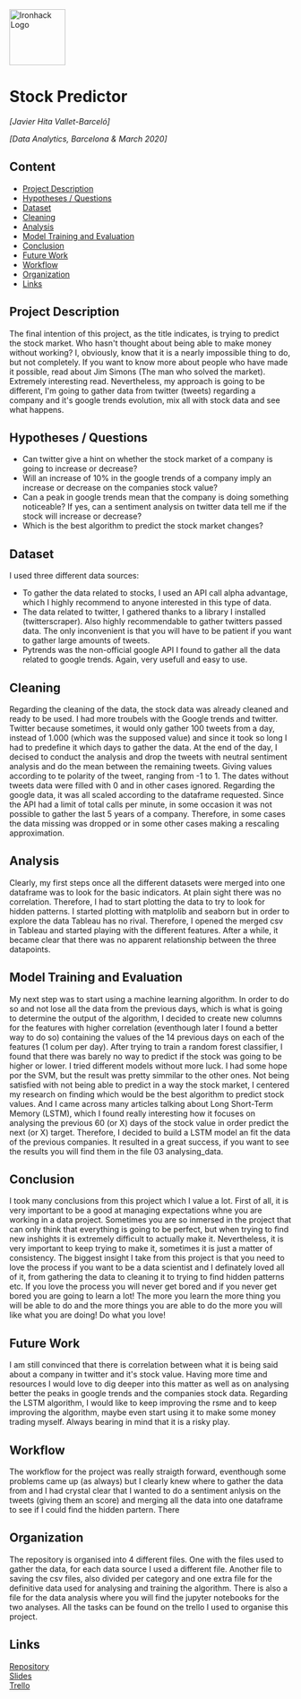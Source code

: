 <img src="https://bit.ly/2VnXWr2" alt="Ironhack Logo" width="100"/>

# Stock Predictor
*[Javier Hita Vallet-Barceló]*

*[Data Analytics, Barcelona & March 2020]*

## Content
- [Project Description](#project-description)
- [Hypotheses / Questions](#hypotheses-questions)
- [Dataset](#dataset)
- [Cleaning](#cleaning)
- [Analysis](#analysis)
- [Model Training and Evaluation](#model-training-and-evaluation)
- [Conclusion](#conclusion)
- [Future Work](#future-work)
- [Workflow](#workflow)
- [Organization](#organization)
- [Links](#links)


## Project Description
The final intention of this project, as the title indicates, is trying to predict the stock market. Who hasn't thought about being able to make money without working? I, obviously, know that it is a nearly impossible thing to do, but not completely. If you want to know more about people who have made it possible, read about Jim Simons (The man who solved the market). Extremely interesting read. Nevertheless, my approach is going to be different, I'm going to gather data from twitter (tweets) regarding a company and it's google trends evolution, mix all with stock data and see what happens.


## Hypotheses / Questions
* Can twitter give a hint on whether the stock market of a company is going to increase or decrease? 
* Will an increase of 10% in the google trends of a company imply an increase or decrease on the companies stock value?
* Can a peak in google trends mean that the company is doing something noticeable? If yes, can a sentiment analysis on twitter data tell me if the stock will increase or decrease?
* Which is the best algorithm to predict the stock market changes?


## Dataset
I used three different data sources:
* To gather the data related to stocks, I used an API call alpha advantage, which I highly recommend to anyone interested in this type of data.
* The data related to twitter, I gathered thanks to a library I installed (twitterscraper). Also highly recommendable to gather twitters passed data. The only inconvenient is that you will have to be patient if you want to gather large amounts of tweets.
* Pytrends was the non-official google API I found to gather all the data related to google trends. Again, very usefull and easy to use.


## Cleaning
Regarding the cleaning of the data, the stock data was already cleaned and ready to be used. I had more troubels with the Google trends and twitter. Twitter because sometimes, it would only gather 100 tweets from a day, instead of 1.000 (which was the supposed value) and since it took so long I had to predefine it which days to gather the data. At the end of the day, I decised to conduct the analysis and drop the tweets with neutral sentiment analysis and do the mean between the remaining tweets. Giving values according to te polarity of the tweet, ranging from -1 to 1. The dates without tweets data were filled with 0 and in other cases ignored. Regarding the google data, it was all scaled according to the dataframe requested. Since the API had a limit of total calls per minute, in some occasion it was not possible to gather the last 5 years of a company. Therefore, in some cases the data missing was dropped or in some other cases making a rescaling approximation.


## Analysis
Clearly, my first steps once all the different datasets were merged into one dataframe was to look for the basic indicators. At plain sight there was no correlation. Therefore, I had to start plotting the data to try to look for hidden patterns. I started plotting with matplolib and seaborn but in order to explore the data Tableau has no rival. Therefore, I opened the merged csv in Tableau and started playing with the different features. After a while, it became clear that there was no apparent relationship between the three datapoints.


## Model Training and Evaluation
My next step was to start using a machine learning algorithm. In order to do so and not lose all the data from the previous days, which is what is going to determine the output of the algorithm, I decided to create new columns for the features with higher correlation (eventhough later I found a better way to do so) containing the values of the 14 previous days on each of the features (1 colum per day). After trying to train a random forest classifier, I found that there was barely no way to predict if the stock was going to be higher or lower. I tried different models without more luck. I had some hope por the SVM, but the result was pretty simmilar to the other ones.
Not being satisfied with not being able to predict in a way the stock market, I centered my research on finding which would be the best algorithm to predict stock values. And I came across many articles talking about Long Short-Term Memory (LSTM), which I found really interesting how it focuses on analysing the previous 60 (or X) days of the stock value in order predict the next (or X) target. Therefore, I decided to build a LSTM model an fit the data of the previous companies. It resulted in a great success, if you want to see the results you will find them in the file 03 analysing_data.


## Conclusion
I took many conclusions from this project which I value a lot. First of all, it is very important to be a good at managing expectations whne you are working in a data project. Sometimes you are so inmersed in the project that can only think that everything is going to be perfect, but when trying to find new inshights it is extremely difficult to actually make it. Nevertheless, it is very important to keep trying to make it, sometimes it is just a matter of consistency. The biggest insight I take from this project is that you need to love the process if you want to be a data scientist and I definately loved all of it, from gathering the data to cleaning it to trying to find hidden patterns etc. If you love the process you will never get bored and if you never get bored you are going to learn a lot! The more you learn the more thing you will be able to do and the more things you are able to do the more you will like what you are doing! Do what you love!


## Future Work
I am still convinced that there is correlation between what it is being said about a company in twitter and it's stock value. Having more time and resources I would love to dig deeper into this matter as well as on analysing better the peaks in google trends and the companies stock data.
Regarding the LSTM algorithm, I would like to keep improving the rsme and to keep improving the algorithm, maybe even start using it to make some money trading myself. Always bearing in mind that it is a risky play.


## Workflow
The workflow for the project was really straigth forward, eventhough some problems came up (as always) but I clearly knew where to gather the data from and I had crystal clear that I wanted to do a sentiment anlysis on the tweets (giving them an score) and merging all the data into one dataframe to see if I could find the hidden partern. There 


## Organization
The repository is organised into 4 different files. One with the files used to gather the data, for each data source I used a different file. Another file to saving the csv files, also divided per category and one extra file for the definitive data used for analysing and training the algorithm. There is also a file for the data analysis where you will find the jupyter notebooks for the two analyses.
All the tasks can be found on the trello I used to organise this project.


## Links
[Repository](https://github.com/Javierhvb/Stock-Predictor)  
[Slides](https://docs.google.com/presentation/d/1ekQ55ymflhcRIxlxnbWMWz8-Xeuy26LavG8EqqdZn5o/edit?usp=sharing)  
[Trello](https://trello.com/b/xIqnHxqJ/stock-predictor)  
